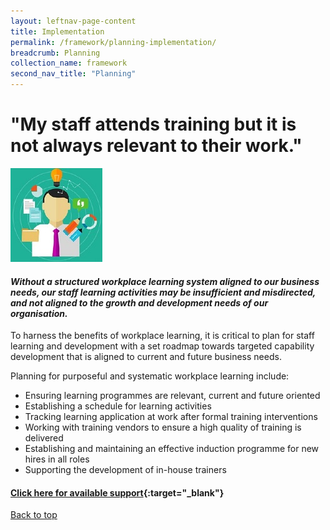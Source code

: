 ```yaml
---
layout: leftnav-page-content
title: Implementation
permalink: /framework/planning-implementation/
breadcrumb: Planning
collection_name: framework
second_nav_title: "Planning"
---
```



# **"My staff attends training but it is not always relevant to their work."**

<div class="col is-half-desktop is-half-tablet">
			<a href="/implementations/training-needs-analysis"><img src="/images/tna.jpg" alt="tna"></a>
		</div>
		
#### *Without a structured workplace learning system aligned to our business needs, our staff learning activities may be insufficient and misdirected, and not aligned to the growth and development needs of our organisation.* 

To harness the benefits of workplace learning, it is critical to plan for staff learning and development with a set roadmap towards targeted capability development that is aligned to current and future business needs. 

Planning for purposeful and systematic workplace learning include:

- Ensuring learning programmes are relevant, current and future oriented
- Establishing a schedule for learning activities
- Tracking learning application at work after formal training interventions
- Working with training vendors to ensure a high quality of training is delivered
- Establishing and maintaining an effective induction programme for new hires in all roles
- Supporting the development of in-house trainers



#### [Click here for available support](https://nyp-wpl-staging.netlify.com/framework/planning-implementation/){:target="_blank"}

[Back to top](#top)

